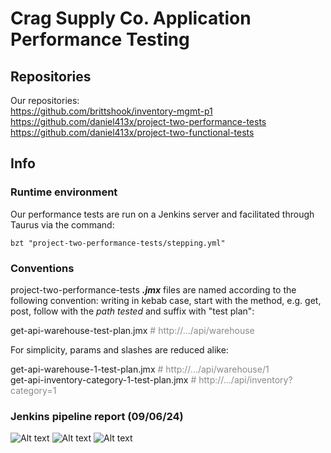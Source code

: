 # Crag Supply Co. Application Performance Testing

## Repositories

Our repositories: \
https://github.com/brittshook/inventory-mgmt-p1 \
https://github.com/daniel413x/project-two-performance-tests \
https://github.com/daniel413x/project-two-functional-tests

## Info

### Runtime environment

Our performance tests are run on a Jenkins server and facilitated through Taurus via the command:

`bzt "project-two-performance-tests/stepping.yml"`

### Conventions

project-two-performance-tests ***.jmx*** files are named according to the following convention: writing in kebab case, start with the method, e.g. get, post, follow with the *path tested* and suffix with "test plan":

get-api-warehouse-test-plan.jmx <span style="opacity:50%"># http://.../api/warehouse</span>

For simplicity, params and slashes are reduced alike:

get-api-warehouse-1-test-plan.jmx <span style="opacity:50%"># http://.../api/warehouse/1</span> \
get-api-inventory-category-1-test-plan.jmx <span style="opacity:50%"># http://.../api/inventory?category=1</span>

### Jenkins pipeline report (09/06/24)

![Alt text](https://res.cloudinary.com/dbpwbih9m/image/upload/v1725627857/jmeter/throughputGraph_fi9dbd.png)
![Alt text](https://res.cloudinary.com/dbpwbih9m/image/upload/v1725627856/jmeter/respondingTimeGraphPerTestCaseMode_do5rb5.png)
![Alt text](https://res.cloudinary.com/dbpwbih9m/image/upload/v1725627856/jmeter/errorsGraph_uqbnbu.png)
